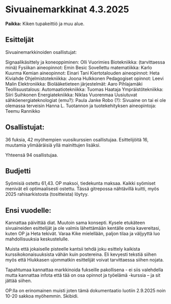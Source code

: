 # Sivuainemarkkinat 4.3.2025
**Paikka:** Kiken tupakeittiö ja muu alue.

## Esitteljät
Sivuainemarkkinoiden osallistujat:

Signaalikäsittely ja koneoppiminen: Olli Vuorimies
Biotekniikka: (tarvittaessa minä)
Fysiikan aineopinnot: Emin Besic
Sovellettu matematiikka: Karlo Kuurma
Kemian aineopinnot: Einari Tani
Kiertotalouden aineopinnot: Heta Kiviahde
Ohjelmistotekniikka: Joona Hulkkonen
Pedagogiset opinnot: Leevi Malin
Elektroniikka:
Biolääketieteen järjestelmät: Aaro Pihlajamäki
Teollisuustalous: 
Automaatiotekniikka: Tuomas Haataja
Ympräistötekniikka: Siiri Suihkonen
Energiatekniikka: Niklas Vuorenmaa
Uusiutuvat sähköenergiateknologiat (emu?): Paula Janke
Robo (?): Sivuaine on tai ei ole olemassa terveisin Hanna L. 
Tuotannon ja tuotekehityksen aineopintoja: Teemu Rannikko

## Osallistujat:
36 fuksia, 42 myöhempien vuosikurssien osallistujaa. Esittelijöitä 16, muutamia ylimääräisiä yllä mainittujen lisäksi.

Yhteensä 94 osallistujaa.

## Budjetti
Syömisiä ostettu 61,43. OP maksoi, tiedekunta maksaa. Kaikki syömiset menivät eli optimaalisesti ostettu. Tässä gitrepossa nähtävillä kuitti, myös 2025 rahisarkistosta (tositteista) löytyy.

## Ensi vuodelle:
Kannattaa päivittää diat. Muutoin sama konsepti. Kysele etukäteen sivuaineiden esittelijät ja ole valmis lähettämään kentälle omia kavereitasi, kuten OP ja Heta tekivät. Varaa Kike mielellään, paljon tilaa ja väljyyttä luo mahdollisuuksia keskustelulle.

Muista että jokaiselle pisteelle kantsii tehdä joku esittely kaikista kurssikokonaisuuksista vähän kuin postereina. Eli kevyesti tekstiä siihen myös että Hiukkasen ujommatkin esittelijät voivat tarvittaessa siihen nojata. 

Tapahtumaa kannattaa markkinoida fukseille pakollisena - ei siis valehdella mutta kannattaa infota että tää on osa opinnot ja työelämä -kurssia – ja sit jättää siihen.

OP:lla on erinomainen muisti joten tämä dokumentaatio luotiin 2.9.2025 noin 10-20 sakkoa myöhemmin. Skibidi.
~~~~ op 2.9.2025 13.24.52


